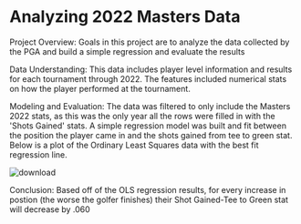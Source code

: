 # Analyzing 2022 Masters Data

Project Overview: Goals in this project are to analyze the data collected by the PGA and build a simple regression and evaluate the results

Data Understanding: This data includes player level information and results for each tournament through 2022. The features included numerical stats on how the player performed at the tournament.

Modeling and Evaluation: The data was filtered to only include the Masters 2022 stats, as this was the only year all the rows were filled in with the 'Shots Gained' stats. A simple regression model was built and fit between the position the player came in and the shots gained from tee to green stat. Below is a plot of the Ordinary Least Squares data with the best fit regression line.

![download](https://github.com/DFirlotte/PGA-Data_2015-2022/assets/93957112/c05b3dac-9a0b-4fdc-8458-4ff08c6861a9)

Conclusion: Based off of the OLS regression results, for every increase in postion (the worse the golfer finishes) their Shot Gained-Tee to Green stat will decrease by .060
